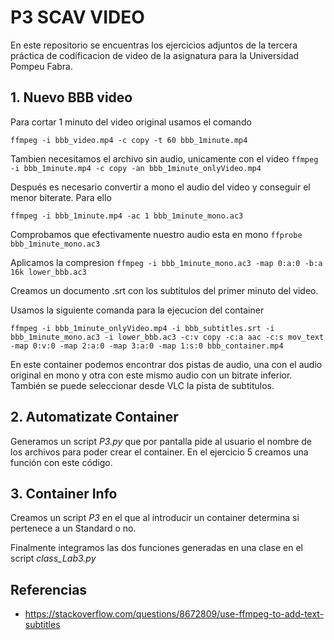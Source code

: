 # **P3 SCAV VIDEO**
En este repositorio se encuentras los ejercicios adjuntos de la tercera práctica de codificacion de video de la asignatura para la Universidad Pompeu Fabra. 

## 1. Nuevo BBB video
Para cortar 1 minuto del video original usamos el comando 

`ffmpeg -i bbb_video.mp4 -c copy -t 60 bbb_1minute.mp4` 

Tambien necesitamos el archivo sin audio, unicamente con el video 
`ffmpeg -i bbb_1minute.mp4 -c copy -an bbb_1minute_onlyVideo.mp4`

Después es necesario convertir a mono el audio del video y conseguir el menor biterate. Para ello 

`ffmpeg -i bbb_1minute.mp4 -ac 1 bbb_1minute_mono.ac3`

Comprobamos que efectivamente nuestro audio esta en mono 
`ffprobe bbb_1minute_mono.ac3`

Aplicamos la compresion 
`ffmpeg -i bbb_1minute_mono.ac3 -map 0:a:0 -b:a 16k lower_bbb.ac3`

Creamos un documento .srt con los subtitulos del primer minuto del video. 

Usamos la siguiente comanda para la ejecucion del container 

`ffmpeg -i bbb_1minute_onlyVideo.mp4 -i bbb_subtitles.srt -i bbb_1minute_mono.ac3 -i lower_bbb.ac3 -c:v copy -c:a aac -c:s mov_text -map 0:v:0 -map 2:a:0 -map 3:a:0 -map 1:s:0 bbb_container.mp4`

En este container podemos encontrar dos pistas de audio, una con el audio original en mono y otra con este mismo audio con un bitrate inferior. También se puede seleccionar desde VLC la pista de subtitulos. 

## 2. Automatizate Container 

Generamos un script _P3.py_ que por pantalla pide al usuario el nombre de los archivos para poder crear el container. En el ejercicio 5 creamos una función con este código. 

## 3. Container Info 

Creamos un script _P3_ en el que al introducir un container determina si pertenece a un Standard o no. 

Finalmente integramos las dos funciones generadas en una clase en el script _class_Lab3.py_


## Referencias 
* https://stackoverflow.com/questions/8672809/use-ffmpeg-to-add-text-subtitles
